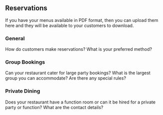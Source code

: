 ## Reservations

If you have your menus available in PDF format, then you can upload them here and they will be available to your 
customers to download.

### General

How do customers make reservations? What is your preferred method?

### Group Bookings

Can your restaurant cater for large party bookings? What is the largest group you can accommodate? Are there any 
special rules?

### Private Dining

Does your restaurant have a function room or can it be hired for a private party or function? What are the contact 
details?

 

  
  


